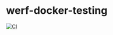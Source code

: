 # werf-docker-testing

[![CI](https://github.com/g3rhard/werf-docker-testing/actions/workflows/main.yml/badge.svg)](https://github.com/g3rhard/werf-docker-testing/actions/workflows/main.yml)
